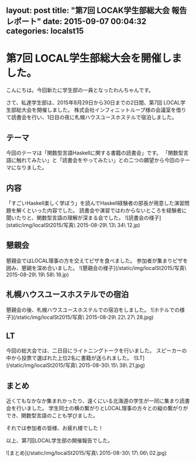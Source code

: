 layout: post
title:  "第7回 LOCAK学生部総大会 報告レポート"
date:   2015-09-07 00:04:32
categories: localst15
---


# 第7回 LOCAL学生部総大会を開催しました。
 こんにちは。今回新たに学生部の一員となったわんちゃんです。

  さて、私達学生部は、2015年8月29日から30日までの2日間、第7回 LOCAL学生部総大会を開催しました。
 株式会社インフィニットループ様の会議室を借りて読書会を行い、1日目の夜に札幌ハウスユースホステルで宿泊しました。

## テーマ
 今回のテーマは「関数型言語Haskellに関する書籍の読書会」です。
「関数型言語に触れてみたい」と「読書会をやってみたい」との二つの願望から今回のテーマになりました。

## 内容
 「すごいHaskell楽しく学ぼう」を読んでHaskell経験者の部長が用意した演習問題を解くといった内容でした。
読書会や演習ではわからないところを経験者に聞いたりと、関数型言語の理解が深まる会でした。
![読書会の様子](static/img/localSt2015/写真\ 2015-08-29\ 13\ 34\ 12.jp)

## 懇親会
 懇親会ではLOCAL理事の方を交えてピザを食べました。
参加者が集まりピザを囲み、懇親を深め合いました。
![懇親会の様子](/static/img/localSt2015/写真\ 2015-08-29\ 19\ 58\ 16.jp)


## 札幌ハウスユースホステルでの宿泊
 懇親会の後、札幌ハウスユースホステルでの宿泊をしました。
![ホテルでの様子](/static/img/localSt2015/写真\ 2015-08-29\ 22\ 27\ 28.jpg)

## LT
 今回の総大会では、二日目にライトニングトークを行いました。
スピーカーの中から投票で選ばれた上位2名に書籍が送られました。
![LT](/static/img/localSt2015/写真\ 2015-08-30\ 15\ 38\ 21.jpg)

## まとめ

 近くてもなかなか集まれかったり、遠くにいる北海道の学生が一同に集まり読書会を行いました。
学生同士の横の繋がりとLOCAL理事の方々との縦の繋がりができ、関数型言語のことも学びました。

 それでは参加者の皆様、お疲れ様でした！

 以上、第7回LOCAL学生部の開催報告でした。

![まとめ](/static/img/localSt2015/写真\ 2015-08-30\ 17\ 06\ 02.jpg)